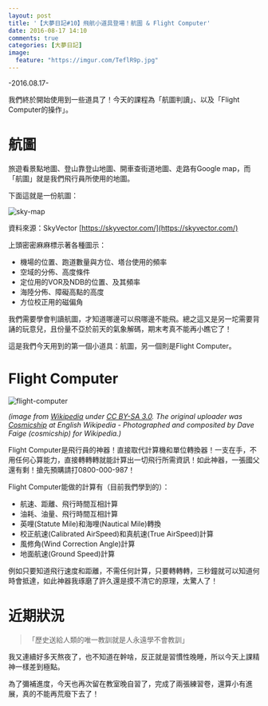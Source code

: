 ```yaml
---
layout: post
title: '【大夢日記#10】飛航小道具登場！航圖 & Flight Computer'
date: 2016-08-17 14:10
comments: true
categories: [大夢日記]
image:
  feature: "https://imgur.com/TeflR9p.jpg"
---
```



-2016.08.17-

我們終於開始使用到一些道具了！今天的課程為「航圖判讀」、以及「Flight Computer的操作」。

<!-- more -->

# 航圖

旅遊看景點地圖、登山靠登山地圖、開車查街道地圖、走路有Google map，而「航圖」就是我們飛行員所使用的地圖。

下面這就是一份航圖：

![sky-map](https://imgur.com/YRoHdn1.jpg)

資料來源：SkyVector [https://skyvector.com/](https://skyvector.com/)

上頭密密麻麻標示著各種圖示：

- 機場的位置、跑道數量與方位、塔台使用的頻率
- 空域的分佈、高度條件
- 定位用的VOR及NDB的位置、及其頻率
- 海陸分佈、障礙高點的高度
- 方位校正用的磁偏角

我們需要學會判讀航圖，才知道哪邊可以飛哪邊不能飛。總之這又是另一坨需要背誦的玩意兒，且份量不亞於前天的氣象解碼，期末考真不能再小瞧它了！

這是我們今天用到的第一個小道具：航圖，另一個則是Flight Computer。

# Flight Computer

![flight-computer](https://upload.wikimedia.org/wikipedia/commons/c/c4/StudentE6BFlightComputer.jpg)

*(image from [Wikipedia](https://en.wikipedia.org/wiki/E6B#/media/File:StudentE6BFlightComputer.jpg) under [CC BY-SA 3.0](https://creativecommons.org/licenses/by-sa/3.0/). The original uploader was [Cosmicship](https://en.wikipedia.org/wiki/User:Cosmicship) at English Wikipedia - Photographed and composited by Dave Faige (cosmicship) for Wikipedia.)*

Flight Computer是飛行員的神器！直接取代計算機和單位轉換器！一支在手，不用任何心算能力，直接轉轉轉就能計算出一切飛行所需資訊！如此神器，一張國父還有剩！搶先預購請打0800-000-987！

Flight Computer能做的計算有（目前我們學到的）：

- 航速、距離、飛行時間互相計算
- 油耗、油量、飛行時間互相計算
- 英哩(Statute Mile)和海哩(Nautical Mile)轉換
- 校正航速(Calibrated AirSpeed)和真航速(True AirSpeed)計算
- 風修角(Wind Correction Angle)計算
- 地面航速(Ground Speed)計算

例如只要知道飛行速度和距離，不需任何計算，只要轉轉轉，三秒鐘就可以知道何時會抵達，如此神器我琢磨了許久還是摸不清它的原理，太驚人了！

# 近期狀況

>「歷史送給人類的唯一教訓就是人永遠學不會教訓」

我又連續好多天熬夜了，也不知道在幹啥，反正就是習慣性晚睡，所以今天上課精神一樣差到極點。

為了彌補進度，今天也再次留在教室晚自習了，完成了兩張練習卷，還算小有進展，真的不能再荒廢下去了！
